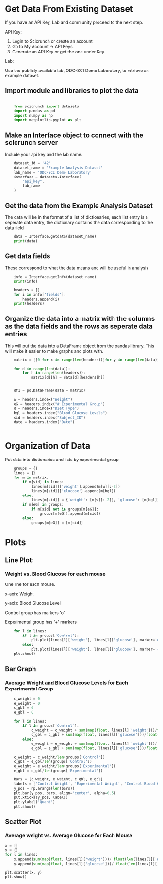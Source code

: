 # Get Data From Existing Dataset
If you have an API Key, Lab and community proceed to the next step.

API Key:

1. Login to Scicrunch or create an account
2. Go to My Account -> API Keys
3. Generate an API Key or get the one under Key

Lab:

Use the publicly available lab, ODC-SCI Demo Laboratory, to retrieve an example dataset. 


## Import module and libraries to plot the data
```python

    from scicrunch import datasets
    import pandas as pd
    import numpy as np
    import matplotlib.pyplot as plt
```

## Make an Interface object to connect with the scicrunch server
Include your api key and the lab name.
```python
    dataset_id = '42'
    dataset_name = 'Example Analysis Dataset'
    lab_name = 'ODC-SCI Demo Laboratory'
    interface = datasets.Interface(
        "api_key",
        lab_name
    )
```

## Get the data from the Example Analysis Dataset
The data will be in the format of a list of dictionaries, each list entry is a seperate data entry, the dictionary contains the data corresponding to the data field
```python
    data = Interface.getdata(dataset_name)
    print(data)
```
## Get data fields
These correspond to what the data means and will be useful in analysis

```python
    info = Interface.getInfo(dataset_name)
    print(info)

    headers = []
    for i in info['fields']:
        headers.append(i)
    print(headers)
```

## Organize the data into a matrix with the columns as the data fields and the rows as seperate data entries
This will put the data into a DataFrame object from the pandas library. This will make it easier to make graphs and plots with.
```python
    matrix = [[0 for x in range(len(headers))]for y in range(len(data))]

    for d in range(len(data)):
        for h in range(len(headers)):
            matrix[d][h] = data[d][headers[h]]


    df1 = pd.DataFrame(data = matrix)

    w = headers.index("Weight")
    eG = headers.index("# Experimental Group")
    d = headers.index("Diet Type")
    bgl = headers.index("Blood Glucose Levels")
    sid = headers.index("Subject_ID")
    date = headers.index("Date")
    
```


# Organization of Data
Put data into dictionaries and lists by experimental group
```python
    groups = {}
    lines = {}
    for m in matrix:
        if m[sid] in lines:
            lines[m[sid]]['weight'].append(m[w][:-2])
            lines[m[sid]]['glucose'].append(m[bgl])
        else:
            lines[m[sid]] = {'weight': [m[w][:-2]], 'glucose': [m[bgl]]}
        if m[eG] in groups:
            if m[sid] not in groups[m[eG]]:
                groups[m[eG]].append(m[sid])
        else:
            groups[m[eG]] = [m[sid]]
```
# Plots
## Line Plot:
### Weight vs. Blood Glucose for each mouse 
One line for each mouse.

x-axis: Weight

y-axis: Blood Glucose Level

Control group has markers 'o'

Experimental group has '+' markers
```python
    for l in lines:
        if l in groups['Control']:
            plt.plot(lines[l]['weight'], lines[l]['glucose'], marker='o', markerfacecolor='red')
        else:
            plt.plot(lines[l]['weight'], lines[l]['glucose'], marker='+', markerfacecolor='blue')
    plt.show()


```

## Bar Graph
### Average Weight and Blood Glucose Levels for Each Experimental Group
```python
    c_weight = 0
    e_weight = 0
    c_gbl = 0
    e_gbl = 0

    for l in lines:
        if l in groups['Control']:
            c_weight = c_weight + sum(map(float, lines[l]['weight']))/float(len(lines[l]['weight']))
            c_gbl = c_gbl + sum(map(float, lines[l]['glucose']))/float(len(lines[l]['glucose']))
        else:
            e_weight = e_weight + sum(map(float, lines[l]['weight']))/float(len(lines[l]['weight']))
            e_gbl = e_gbl + sum(map(float, lines[l]['glucose']))/float(len(lines[l]['glucose']))

    c_weight = c_weight/len(groups['Control'])
    c_gbl = e_gbl/len(groups['Control'])
    e_weight = e_weight/len(groups['Experimental'])
    e_gbl = e_gbl/len(groups['Experimental'])

    bars = [c_weight, e_weight, c_gbl, e_gbl]
    labels = ['Control Weight', 'Experimental Weight', 'Control Blood Glucose Levels', 'Experimental Blood Glucose Levels']
    y_pos = np.arange(len(bars))
    plt.bar(y_pos, bars, align='center', alpha=0.5)
    plt.xticks(y_pos, labels)
    plt.ylabel('Quant')
    plt.show()

```

## Scatter Plot
### Average weight vs. Average Glucose for Each Mouse
```python
x = []
y = []
for l in lines:
    x.append(sum(map(float, lines[l]['weight']))/ float(len(lines[l]['weight'])))
    y.append(sum(map(float, lines[l]['glucose']))/ float(len(lines[l]['glucose'])))

plt.scatter(x, y)
plt.show()

```
